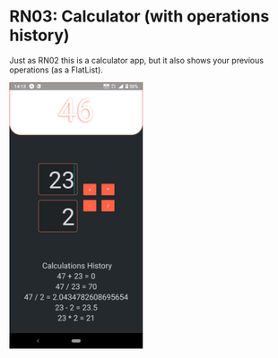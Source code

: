 # RN03: Calculator (with operations history)
Just as RN02 this is a calculator app, but it also shows your previous operations (as a FlatList).


<a href="https://raw.githubusercontent.com/Claudiferock/Mobile-Programming/master/img/RN03.jpeg"><img src="https://raw.githubusercontent.com/Claudiferock/Mobile-Programming/master/img/RN03.jpeg" alt="Screenshot of React Native Calculator app with operations history" width="238"/></a> 
